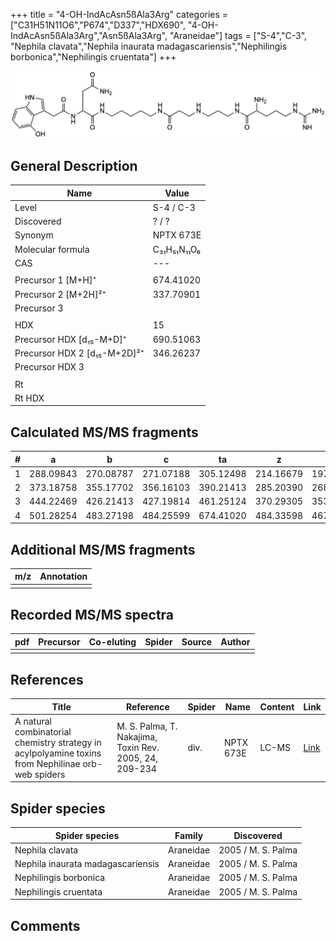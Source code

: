 +++
title = "4-OH-IndAcAsn5ßAla3Arg"
categories = ["C31H51N11O6","P674","D337","HDX690",
"4-OH-IndAcAsn5ßAla3Arg","Asn5ßAla3Arg",
"Araneidae"]
tags = ["S-4","C-3",
"Nephila clavata","Nephila inaurata madagascariensis","Nephilingis borbonica","Nephilingis cruentata"]
+++

![](/img/4-OH-IndAcAsn5bAla3Arg.png)

## General Description

| Name                         | Value       |
|------------------------------|-------------|
| Level                        | S-4 / C-3           |
| Discovered                   | ? / ?       |
| Synonym                      | NPTX 673E   |
| Molecular formula            | C₃₁H₅₁N₁₁O₆ |
| CAS                          | ---         |
|                              |             |
| Precursor 1 [M+H]⁺           | 674.41020   |
| Precursor 2 [M+2H]²⁺         | 337.70901   |
| Precursor 3                  |             |
|                              |             |
| HDX                          | 15          |
| Precursor HDX   [d₁₅-M+D]⁺   | 690.51063   |
| Precursor HDX 2 [d₁₅-M+2D]²⁺ | 346.26237   |
| Precursor HDX 3              |             |
|                              |             |
| Rt                           |             |
| Rt HDX                       |             |

## Calculated MS/MS fragments

| # | a         | b         | c         | ta        | z         | y         | tz        |
|---|-----------|-----------|-----------|-----------|-----------|-----------|-----------|
| 1 | 288.09843 | 270.08787 | 271.07188 | 305.12498 | 214.16679 | 197.14024 | 231.19334 |
| 2 | 373.18758 | 355.17702 | 356.16103 | 390.21413 | 285.20390 | 268.17735 | 302.23045 |
| 3 | 444.22469 | 426.21413 | 427.19814 | 461.25124 | 370.29305 | 353.26650 | 387.31960 |
| 4 | 501.28254 | 483.27198 | 484.25599 | 674.41020 | 484.33598 | 467.30943 | 501.36253 |

## Additional MS/MS fragments

| m/z       | Annotation |
|-----------|------------|
|           |            |

## Recorded MS/MS spectra

| pdf | Precursor | Co-eluting | Spider | Source | Author |
|-----|-----------|------------|--------|--------|--------|
|     |           |            |        |        |        |

## References

| Title                                                                                              | Reference                                              | Spider | Name      | Content | Link                                                              |
|----------------------------------------------------------------------------------------------------|--------------------------------------------------------|--------|-----------|---------|-------------------------------------------------------------------|
| A natural combinatorial chemistry strategy in acylpolyamine toxins from Nephilinae orb-web spiders | M. S. Palma, T. Nakajima, Toxin Rev. 2005, 24, 209-234 | div.   | NPTX 673E | LC-MS   | [Link](https://www.tandfonline.com/doi/abs/10.1081/TXR-200057857) |

## Spider species

| Spider species                    | Family    | Discovered         |
|-----------------------------------|-----------|--------------------|
| Nephila clavata                   | Araneidae | 2005 / M. S. Palma |
| Nephila inaurata madagascariensis | Araneidae | 2005 / M. S. Palma |
| Nephilingis borbonica             | Araneidae | 2005 / M. S. Palma |
| Nephilingis cruentata             | Araneidae | 2005 / M. S. Palma |

## Comments